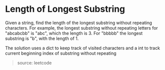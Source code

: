 # Length of Longest Substring

Given a string, find the length of the longest substring without repeating characters. 
For example, the longest substring without repeating letters for "abcabcbb" is "abc", which the length is 3. 
For "bbbbb" the longest substring is "b", with the length of 1.

The solution uses a dict to keep track of visited characters and a int to track 
current beginning index of substring without repeating

> source: leetcode